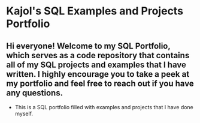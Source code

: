 # Kajol's SQL Examples and Projects Portfolio

## Hi everyone! Welcome to my SQL Portfolio, which serves as a code repository that contains all of my SQL projects and examples that I have written. I highly encourage you to take a peek at my portfolio and feel free to reach out if you have any questions.

* This is a SQL portfolio filled with examples and projects that I have done myself.
